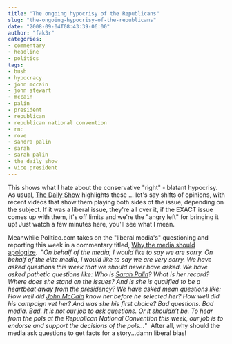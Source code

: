 ```yaml
---
title: "The ongoing hypocrisy of the Republicans"
slug: "the-ongoing-hypocrisy-of-the-republicans"
date: "2008-09-04T08:43:39-06:00"
author: "fak3r"
categories:
- commentary
- headline
- politics
tags:
- bush
- hypocracy
- john mccain
- john stewart
- mccain
- palin
- president
- republican
- republican national convention
- rnc
- rove
- sandra palin
- sarah
- sarah palin
- the daily show
- vice president
---
```




This shows what I hate about the conservative "right" - blatant hypocrisy.  As usual, [The Daily Show](http://www.thedailyshow.com/) highlights these ... let's say shifts of opinions, with recent videos that show them playing both sides of the issue, depending on the subject.  If it was a liberal issue, they're all over it, if the EXACT issue comes up with them, it's off limits and we're the "angry left" for bringing it up!  Just watch a few minutes here, you'll see what I mean.





Meanwhile Politico.com takes on the "liberal media's" questioning and reporting this week in a commentary titled, [Why the media should apologize](http://www.politico.com/news/stories/0908/13143.html).  "_On behalf of the media, I would like to say we are sorry. On behalf of the elite media, I would like to say we are very sorry. We have asked questions this week that we should never have asked. We have asked pathetic questions like: Who is [Sarah Palin](http://search.politico.com/results.cfm?subject=Sarah+Palin)? What is her record? Where does she stand on the issues? And is she is qualified to be a heartbeat away from the presidency? We have asked mean questions like: How well did [John McCain](http://search.politico.com/results.cfm?subject=John+McCain) know her before he selected her? How well did his campaign vet her? And was she his first choice? Bad questions. Bad media. Bad. It is not our job to ask questions. Or it shouldn’t be. To hear from the pols at the Republican National Convention this week, our job is to endorse and support the decisions of the pols..._"  After all, why should the media ask questions to get facts for a story...damn liberal bias!
